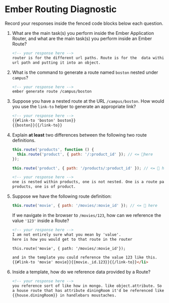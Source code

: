 # Ember Routing Diagnostic

Record your responses inside the fenced code blocks below each question.

1.  What are the main task(s) you perform inside the Ember Application Router,
    and what are the main task(s) you perform inside an Ember Route?

    ```md
    <!-- your response here -->
    router is for the different url paths. Route is for the  data within a
    url path and putting it into an object.
    ```

1.  What is the command to generate a route named `boston` nested under
    `campus`?

    ```md
    <!-- your response here -->
    ember generate route /campus/boston
    ```

1.  Suppose you have a nested route at the URL `/campus/boston`. How would you
    use the `link-to` helper to generate an appropriate link?

    ```md
    <!-- your response here -->
    {{#link-to 'boston' boston}}
    {{boston}}{{/link-to}}
    ```

1.  Explain **at least** two differences between the following two route
    definitions.

    ```js
    this.route('products', function () {
      this.route('product', { path: '/:product_id' }); // <= 👀here
    });

    this.route('product', { path: '/products/:product_id' }); // <= 👀 here
    ```

    ```md
    <!-- your response here -->
    one is nested within products, one is not nested. One is a route path of
    products, one is of product.
    ```

1.  Suppose we have the following route definition:

    ```js
    this.route('movie', { path: '/movies/:movie_id' }); // <= 👀 here
    ```

    If we navigate in the browser to `/movies/123`, how can we reference the
    value `'123'` inside a Route?

    ```md
    <!-- your response here -->
    I am not entirely sure what you mean by 'value'.
    here is how you would get to that route in the router

    this.route('movie', { path: '/movies/:movie_id'});

    and in the template you could reference the value 123 like this.
    {{#link-to 'movie' movie}}{{movie._id.123}}{{/link-to}}</li>


    ```

1.  Inside a template, how do we reference data provided by a Route?

    ```md
    <!-- your response here -->
    you reference sort of like how in mongo. like object.attribute. So say you have
    a house route that has attribute diningRoom it'd be referenced like
    {{house.diningRoom}} in handlebars moustaches.
    ```
